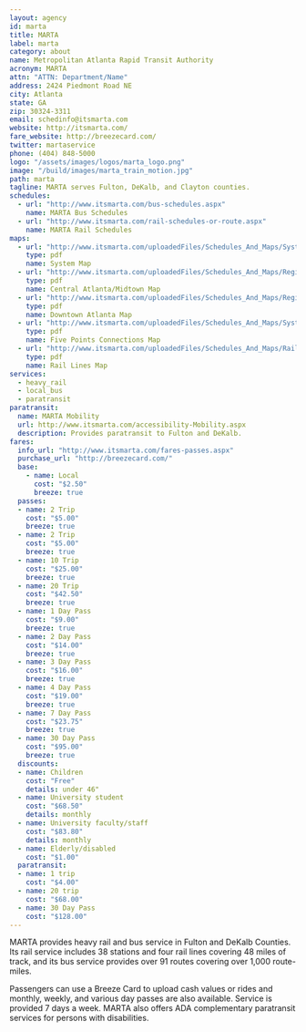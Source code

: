 ```yaml
---
layout: agency
id: marta
title: MARTA
label: marta
category: about
name: Metropolitan Atlanta Rapid Transit Authority
acronym: MARTA
attn: "ATTN: Department/Name"
address: 2424 Piedmont Road NE
city: Atlanta
state: GA
zip: 30324-3311
email: schedinfo@itsmarta.com
website: http://itsmarta.com/
fare_website: http://breezecard.com/
twitter: martaservice
phone: (404) 848-5000
logo: "/assets/images/logos/marta_logo.png"
image: "/build/images/marta_train_motion.jpg"
path: marta
tagline: MARTA serves Fulton, DeKalb, and Clayton counties.
schedules:
  - url: "http://www.itsmarta.com/bus-schedules.aspx"
    name: MARTA Bus Schedules
  - url: "http://www.itsmarta.com/rail-schedules-or-route.aspx"
    name: MARTA Rail Schedules
maps: 
  - url: "http://www.itsmarta.com/uploadedFiles/Schedules_And_Maps/System_Map/System-Map-outside2-3-16.pdf"
    type: pdf
    name: System Map
  - url: "http://www.itsmarta.com/uploadedFiles/Schedules_And_Maps/Regional_Map/Regional%20Transit%20System%20Map_2012_Web_Exterior.pdf"
    type: pdf
    name: Central Atlanta/Midtown Map
  - url: "http://www.itsmarta.com/uploadedFiles/Schedules_And_Maps/Regional_Map/Regional%20Transit%20System%20Map_2012_Web_Exterior.pdf"
    type: pdf
    name: Downtown Atlanta Map
  - url: "http://www.itsmarta.com/uploadedFiles/Schedules_And_Maps/System_Map/Five-Points-Station-Bus-Connections-December-14-2013.pdf"
    type: pdf
    name: Five Points Connections Map
  - url: "http://www.itsmarta.com/uploadedFiles/Schedules_And_Maps/Rail_Schedules_or_Routes/Rail-Map33x33-2014.pdf"
    type: pdf
    name: Rail Lines Map
services:
  - heavy_rail
  - local_bus
  - paratransit
paratransit:
  name: MARTA Mobility
  url: http://www.itsmarta.com/accessibility-Mobility.aspx
  description: Provides paratransit to Fulton and DeKalb.
fares:
  info_url: "http://www.itsmarta.com/fares-passes.aspx"
  purchase_url: "http://breezecard.com/"
  base: 
    - name: Local
      cost: "$2.50"
      breeze: true
  passes: 
  - name: 2 Trip
    cost: "$5.00"
    breeze: true
  - name: 2 Trip
    cost: "$5.00"
    breeze: true
  - name: 10 Trip
    cost: "$25.00"
    breeze: true
  - name: 20 Trip
    cost: "$42.50"
    breeze: true
  - name: 1 Day Pass
    cost: "$9.00"
    breeze: true
  - name: 2 Day Pass
    cost: "$14.00"
    breeze: true
  - name: 3 Day Pass
    cost: "$16.00"
    breeze: true
  - name: 4 Day Pass
    cost: "$19.00"
    breeze: true
  - name: 7 Day Pass
    cost: "$23.75"
    breeze: true
  - name: 30 Day Pass
    cost: "$95.00"
    breeze: true
  discounts: 
  - name: Children
    cost: "Free"
    details: under 46"
  - name: University student
    cost: "$68.50"
    details: monthly
  - name: University faculty/staff
    cost: "$83.80"
    details: monthly
  - name: Elderly/disabled
    cost: "$1.00"
  paratransit: 
  - name: 1 trip
    cost: "$4.00"
  - name: 20 trip
    cost: "$68.00"
  - name: 30 Day Pass
    cost: "$128.00" 
---
```


MARTA provides heavy rail and bus service in Fulton and DeKalb Counties.  Its rail service includes 38 stations and four rail lines covering 48 miles of track, and its bus service provides over 91 routes covering over 1,000 route-miles.  

Passengers can use a Breeze Card to upload cash values or rides and monthly, weekly, and various day passes are also available.  Service is provided 7 days a week.  MARTA also offers ADA complementary paratransit services for persons with disabilities.
